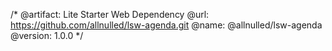 /*
  @artifact:  Lite Starter Web Dependency
  @url:       https://github.com/allnulled/lsw-agenda.git
  @name:      @allnulled/lsw-agenda
  @version:   1.0.0
*/